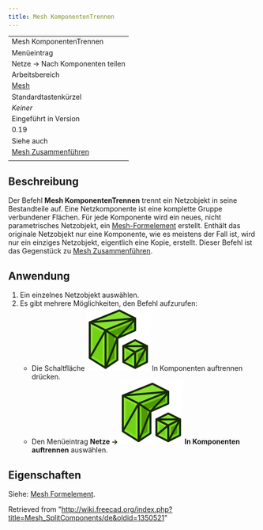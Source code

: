 ```yaml
---
title: Mesh KomponentenTrennen
---
```


|                                                       |
| ----------------------------------------------------- |
| Mesh KomponentenTrennen                               |
| Menüeintrag                                           |
| Netze → Nach Komponenten teilen                       |
| Arbeitsbereich                                        |
| [Mesh](/Mesh_Workbench/de "Mesh Workbench/de")        |
| Standardtastenkürzel                                  |
| _Keiner_                                              |
| Eingeführt in Version                                 |
| 0.19                                                  |
| Siehe auch                                            |
| [Mesh Zusammenführen](/Mesh_Merge/de "Mesh Merge/de") |
|                                                       |

## Beschreibung

Der Befehl **Mesh KomponentenTrennen** trennt ein Netzobjekt in seine Bestandteile auf. Eine Netzkomponente ist eine komplette Gruppe verbundener Flächen. Für jede Komponente wird ein neues, nicht parametrisches Netzobjekt, ein [Mesh-Formelement](/Mesh_Feature/de "Mesh Feature/de") erstellt. Enthält das originale Netzobjekt nur eine Komponente, wie es meistens der Fall ist, wird nur ein einziges Netzobjekt, eigentlich eine Kopie, erstellt. Dieser Befehl ist das Gegenstück zu [Mesh Zusammenführen](/Mesh_Merge/de "Mesh Merge/de").

## Anwendung

1. Ein einzelnes Netzobjekt auswählen.
2. Es gibt mehrere Möglichkeiten, den Befehl aufzurufen:
   - Die Schaltfläche ![](/src/assets/images/Mesh_SplitComponents.svg) In Komponenten auftrennen drücken.
   - Den Menüeintrag **Netze → ![](/src/assets/images/Mesh_SplitComponents.svg) In Komponenten auftrennen** auswählen.

## Eigenschaften

Siehe: [Mesh Formelement](/Mesh_Feature/de "Mesh Feature/de").

Retrieved from "<http://wiki.freecad.org/index.php?title=Mesh_SplitComponents/de&oldid=1350521>"
